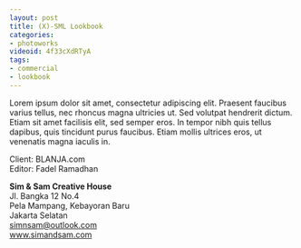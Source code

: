 ```yaml
---
layout: post
title: (X)-SML Lookbook
categories:
- photoworks
videoid: 4f33cXdRTyA
tags:
- commercial
- lookbook
---
```


Lorem ipsum dolor sit amet, consectetur adipiscing elit. Praesent faucibus varius tellus, nec rhoncus magna ultricies ut. Sed volutpat hendrerit dictum. Etiam sit amet facilisis elit, sed semper eros. In tempor nibh quis tellus dapibus, quis tincidunt purus faucibus. Etiam mollis ultrices eros, ut venenatis magna iaculis in.


Client: BLANJA.com<br/>
Editor: Fadel Ramadhan<br/>

**Sim & Sam Creative House**<br/>
Jl. Bangka 12 No.4<br/>
Pela Mampang, Kebayoran Baru<br/>
Jakarta Selatan<br/>
simnsam@outlook.com<br/>
www.simandsam.com<br/>
